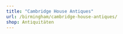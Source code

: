 ```yaml
---
title: "Cambridge House Antiques"
url: /birmingham/cambridge-house-antiques/
shop: Antiquitäten
---
```

